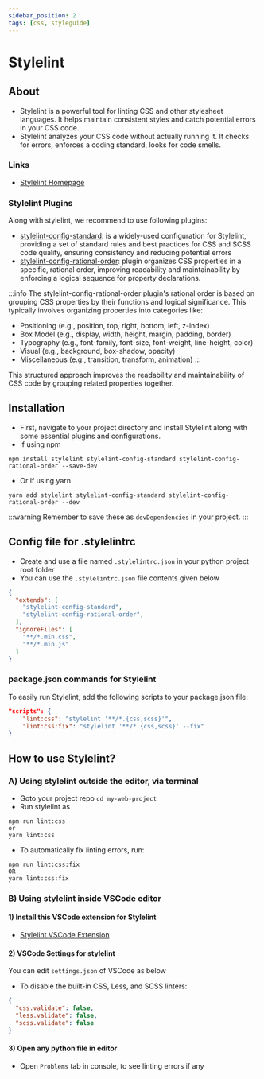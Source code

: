 ```yaml
---
sidebar_position: 2
tags: [css, styleguide]
---
```


# Stylelint

## About
- Stylelint is a powerful tool for linting CSS and other stylesheet languages. It helps maintain consistent styles and catch potential errors in your CSS code.
- Stylelint analyzes your CSS code without actually running it. It checks for errors, enforces a coding standard, looks for code smells.

### Links
- [Stylelint Homepage](https://stylelint.io/)

### Stylelint Plugins
Along with stylelint, we recommend to use following plugins:
- [stylelint-config-standard](https://www.npmjs.com/package/stylelint-config-standard): is a widely-used configuration for Stylelint, providing a set of standard rules and best practices for CSS and SCSS code quality, ensuring consistency and reducing potential errors
- [stylelint-config-rational-order](https://www.npmjs.com/package/stylelint-config-rational-order): plugin organizes CSS properties in a specific, rational order, improving readability and maintainability by enforcing a logical sequence for property declarations.

:::info
The stylelint-config-rational-order plugin's rational order is based on grouping CSS properties by their functions and logical significance. This typically involves organizing properties into categories like:
- Positioning (e.g., position, top, right, bottom, left, z-index)
- Box Model (e.g., display, width, height, margin, padding, border)
- Typography (e.g., font-family, font-size, font-weight, line-height, color)
- Visual (e.g., background, box-shadow, opacity)
- Miscellaneous (e.g., transition, transform, animation)
:::

This structured approach improves the readability and maintainability of CSS code by grouping related properties together.

## Installation
- First, navigate to your project directory and install Stylelint along with some essential plugins and configurations. 
-  If using npm
```
npm install stylelint stylelint-config-standard stylelint-config-rational-order --save-dev
```
-  Or if using yarn
```
yarn add stylelint stylelint-config-standard stylelint-config-rational-order --dev
```

:::warning
Remember to save these as `devDependencies` in your project.
:::

## Config file for .stylelintrc
- Create and use a file named `.stylelintrc.json` in your python project root folder
- You can use the `.stylelintrc.json` file contents given below

```JSON
{
  "extends": [
    "stylelint-config-standard",
    "stylelint-config-rational-order",
  ],
  "ignoreFiles": [
    "**/*.min.css",
    "**/*.min.js"
  ]
}
```

### package.json commands for Stylelint
To easily run Stylelint, add the following scripts to your package.json file:

```JSON
"scripts": {
    "lint:css": "stylelint '**/*.{css,scss}'",
    "lint:css:fix": "stylelint '**/*.{css,scss}' --fix"
}
```

## How to use Stylelint?
### A) Using stylelint outside the editor, via terminal
- Goto your project repo `cd my-web-project`
- Run stylelint as 
```
npm run lint:css
or 
yarn lint:css
```
- To automatically fix linting errors, run:
```
npm run lint:css:fix
OR
yarn lint:css:fix
```

### B) Using stylelint inside VSCode editor
#### 1) Install this VSCode extension for Stylelint
- [Stylelint VSCode Extension](https://marketplace.visualstudio.com/items?itemName=stylelint.vscode-stylelint)

#### 2) VSCode Settings for stylelint
You can edit `settings.json` of VSCode as below
- To disable the built-in CSS, Less, and SCSS linters:

```json
{
  "css.validate": false,
  "less.validate": false,
  "scss.validate": false
}
``` 

#### 3) Open any python file in editor
- Open `Problems` tab in console, to see  linting errors if any